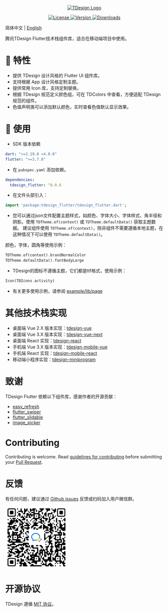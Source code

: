 <p align="center">
  <a href="https://tdesign.tencent.com/" target="_blank">
    <img alt="TDesign Logo" width="200" src="https://tdesign.gtimg.com/site/TDesign.png" />
  </a>
</p>

<p align="center">
  <a href="https://github.com/Tencent/tdesign-flutter/blob/main/LICENSE">
    <img src="https://img.shields.io/github/license/tencent/tdesign-flutter" alt="License">
  </a>
  <a href="https://pub.dev/packages/tdesign_flutter">
    <img src="https://img.shields.io/pub/v/tdesign_flutter" alt="Version">
  </a>
  <a href="https://pub.dev/packages/tdesign_flutter/score">
    <img src="https://img.shields.io/pub/dm/tdesign_flutter" alt="Downloads">
  </a>
</p>

简体中文 | [English](README.md)

腾讯TDesign Flutter技术栈组件库，适合在移动端项目中使用。


# 🎉 特性

- 提供 TDesign 设计风格的 Flutter UI 组件库。
- 支持根据 App 设计风格定制主题。
- 提供常用 Icon 库，支持定制替换。
- 根据 TDesign 规范定义颜色组，可在 TDColors 中查看，方便适配 TDesign 规范的组件。
- 色值声明类可以添加默认颜色，实时查看色值默认显示效果。


# 🔨 使用
- SDK 版本依赖
```yaml
dart: ">=2.19.0 <4.0.0"
flutter: ">=3.7.0"
```

- 在 `pubspec.yaml` 添加依赖。

```yaml
dependencies:
  tdesign_flutter: ^0.0.6
```

- 在文件头部引入：

```dart
import 'package:tdesign_flutter/tdesign_flutter.dart';
```

- 您可以通过json文件配置主题样式，如颜色、字体大小、字体样式、角半径和阴影。使用 `TDTheme.of(context)` 或 `TDTheme.defaultData()` 获取主题数据。
  建议组件使用 `TDTheme.of(context)`，除非组件不需要遵循本地主题，在这种情况下可以使用 `TDTheme.defaultData()`。

颜色，字体，圆角等使用示例：

```dart
TDTheme.of(context).brandNormalColor
TDTheme.defaultData().fontBodyLarge
```

- TDesign的图标不遵循主题，它们都是ttf格式，使用示例：

```dart
Icon(TDIcons.activity)
```

- 有关更多使用示例，请参阅 [example/lib/page](tdesign-component/example/lib/page)


# 其他技术栈实现

- 桌面端 Vue 2.X 版本实现：[tdesign-vue](https://github.com/Tencent/tdesign-vue)
- 桌面端 Vue 3.X 版本实现：[tdesign-vue-next](https://github.com/Tencent/tdesign-vue-next)
- 桌面端 React 实现：[tdesign-react](https://github.com/Tencent/tdesign-react)
- 手机端 Vue 3.X 版本实现：[tdesign-mobile-vue](https://github.com/Tencent/tdesign-mobile-vue)
- 手机端 React 实现：[tdesign-mobile-react](https://github.com/Tencent/tdesign-mobile-react)
- 移动端小程序实现：[tdesign-miniprogram](https://github.com/Tencent/tdesign-miniprogram)

# 致谢

TDesign Flutter 依赖以下组件库，感谢作者的开源贡献：

- [easy_refresh](https://pub-web.flutter-io.cn/packages/easy_refresh)
- [flutter_swiper](https://pub-web.flutter-io.cn/packages/flutter_swiper)
- [flutter_slidable](https://pub-web.flutter-io.cn/packages/flutter_slidable)
- [image_picker](https://pub-web.flutter-io.cn/packages/image_picker)

# Contributing

Contributing is welcome. Read [guidelines for contributing](CONTRIBUTING.md) before submitting your [Pull Request](https://github.com/Tencent/tdesign-flutter/pulls).

# 反馈

有任何问题，建议通过 [Github issues](https://github.com/Tencent/tdesign-flutter/issues) 反馈或扫码加入用户微信群。

<img src="https://raw.githubusercontent.com/Tencent/tdesign/main/packages/site-components/src/images/groups/flutter-group.png" width="200" />

# 开源协议

TDesign 遵循 [MIT 协议](LICENSE)。